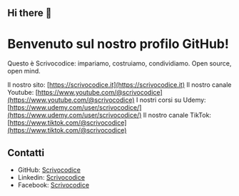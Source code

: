 ## Hi there 👋

# Benvenuto sul nostro profilo GitHub!

Questo è Scrivocodice: impariamo, costruiamo, condividiamo. Open source, open mind.


Il nostro sito: [https://scrivocodice.it](https://scrivocodice.it)
Il nostro canale Youtube: [https://www.youtube.com/@scrivocodice](https://www.youtube.com/@scrivocodice)
I nostri corsi su Udemy: [https://www.udemy.com/user/scrivocodice/](https://www.udemy.com/user/scrivocodice/)
Il nostro canale TikTok: [https://www.tiktok.com/@scrivocodice](https://www.tiktok.com/@scrivocodice)

## Contatti

- GitHub: [Scrivocodice](https://github.com/scrivocodice)
- Linkedin: [Scrivocodice](https://www.linkedin.com/in/scrivo-codice-640796220)
- Facebook: [Scrivocodice](https://www.facebook.com/people/Scrivocodiceit/61559544457789/)
